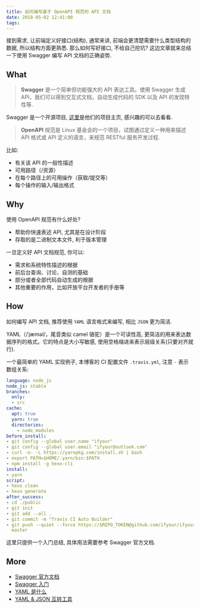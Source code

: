 ```yaml
---
title: 如何编写基于 OpenAPI 规范的 API 文档
date: 2018-05-02 12:41:00
tags:
---
```


接到需求, 让前端定义好接口(结构), 通常来讲, 前端会更清楚需要什么类型结构的数据, 所以结构方面更熟悉. 那么如何写好接口, 不给自己挖坑? 这边文章就来总结一下使用 Swagger 编写 API 文档的正确姿势.

<!-- more -->


## What

> **Swagger** 是一个简单但功能强大的 API 表达工具。使用 Swagger 生成 API，我们可以得到交互式文档，自动生成代码的 SDK 以及 API 的发现特性等.

Swagger 是一个开源项目, [这里](https://github.com/swagger-api)是他们的项目主页, 感兴趣的可以去看看.

> **OpenAPI** 规范是 Linux 基金会的一个项目，试图通过定义一种用来描述 API 格式或 API 定义的语言，来规范 RESTful 服务开发过程.
 
 比如:
- 有关该 API 的一般性描述
- 可用路径（/资源）
- 在每个路径上的可用操作（获取/提交等）
- 每个操作的输入/输出格式


## Why

使用 OpenAPI 规范有什么好处?
- 帮助你快速表述 API, 尤其是在设计阶段
- 存取的是二进制文本文件, 利于版本管理

一旦定义好 API 文档规范, 你可以:
- 需求和系统特性描述的根据
- 前后台查询、讨论、自测的基础
- 部分或者全部代码自动生成的根据
- 其他重要的作用，比如开放平台开发者的手册等


## How
如何编写 API 文档, 推荐使用 `YAML` 语言格式来编写, 相比 `JSON` 更为简洁.

<div class="tip">
YAML（/ˈjæməl/，尾音类似 camel 骆驼）是一个可读性高, 更简洁的用来表达数据序列的格式。它的特点是大小写敏感, 使用空格缩进来表示层级关系(只要对齐就行). 
</div>

一个最简单的 YAML 实现例子, 本博客的 CI 配置文件 `.travis.yml`, 注意 `-` 表示数组关系:
```yml
language: node_js
node_js: stable
branches:
  only:
  - src
cache:
  apt: true
  yarn: true
  directories:
    - node_modules
before_install:
- git config --global user.name "ifyour"
- git config --global user.email "ifyour@outlook.com"
- curl -o- -L https://yarnpkg.com/install.sh | bash
- export PATH=$HOME/.yarn/bin:$PATH
- npm install -g hexo-cli
install:
- yarn
script:
- hexo clean
- hexo generate
after_success:
- cd ./public
- git init
- git add --all .
- git commit -m "Travis CI Auto Builder"
- git push --quiet --force https://$REPO_TOKEN@github.com/ifyour/ifyour.github.io.git
  master
```
这里只提供一个入门总结, 具体用法需要参考 Swagger 官方文档.


## More
- [Swagger 官方文档](https://swagger.io/docs/)
- [Swagger 入门](https://legacy.gitbook.com/book/huangwenchao/swagger/details)
- [YAML 是什么](http://www.ruanyifeng.com/blog/2016/07/yaml.html)
- [YAML & JSON 互转工具](http://www.awesometool.org/Encode/YAML2JSON)